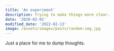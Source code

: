 ```yaml
---
title: 'An experiment'
description: Trying to make things more clear.
date: '2020-02-02'
modified_date: '2022-02-13'
image: /assets/images/posts/random-img.jpg
---
```


Just a place for me to dump thoughts.